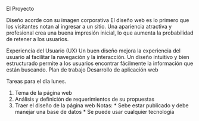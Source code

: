 El Proyecto

Diseño acorde con su imagen corporativa
El diseño web es lo primero que los visitantes notan al ingresar a un sitio. Una apariencia atractiva y profesional crea una buena impresión inicial, lo que aumenta la probabilidad de retener a los usuarios.

Experiencia del Usuario (UX)
Un buen diseño mejora la experiencia del usuario al facilitar la navegación y la interacción. Un diseño intuitivo y bien estructurado permite a los usuarios encontrar fácilmente la información que están buscando.
Plan de trabajo
Desarrollo de aplicación web

Tareas para el día lunes.
1. Tema de la página web
2. Análisis y definición de requerimientos de su propuestas
3. Traer el diseño de la página web 
    Notas: 
        * Sebe estar publicado y debe manejar una base de datos
        * Se puede usar cualquier tecnología 
